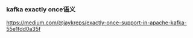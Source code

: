 ### kafka exactly once语义

https://medium.com/@jaykreps/exactly-once-support-in-apache-kafka-55e1fdd0a35f